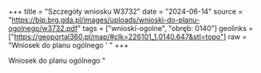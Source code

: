 +++
title = "Szczegóły wniosku W3732"
date = "2024-06-14"
source = "https://bip.brg.gda.pl/images/uploads/wnioski-do-planu-ogolnego/w3732.pdf"
tags = ["wnioski-ogolne", "obręb: 0140"]
geolinks = ["https://geoportal360.pl/map/#clk=226101_1.0140.647&stl=topo"]
raw = "Wniosek do planu ogólnego ' "
+++

Wniosek do planu ogólnego
" 


